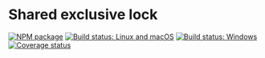 # Shared exclusive lock

[![NPM package](https://img.shields.io/npm/v/shared-exclusive-lock.svg)](https://www.npmjs.com/package/shared-exclusive-lock)
[![Build status: Linux and macOS](https://img.shields.io/travis/SebastianSchmidt/shared-exclusive-lock/master.svg)](https://travis-ci.org/SebastianSchmidt/shared-exclusive-lock)
[![Build status: Windows](https://ci.appveyor.com/api/projects/status/mrepbha26vh5kn5c?svg=true)](https://ci.appveyor.com/project/SebastianSchmidt/shared-exclusive-lock)
[![Coverage status](https://img.shields.io/coveralls/github/SebastianSchmidt/shared-exclusive-lock/master.svg)](https://coveralls.io/github/SebastianSchmidt/shared-exclusive-lock?branch=master)
